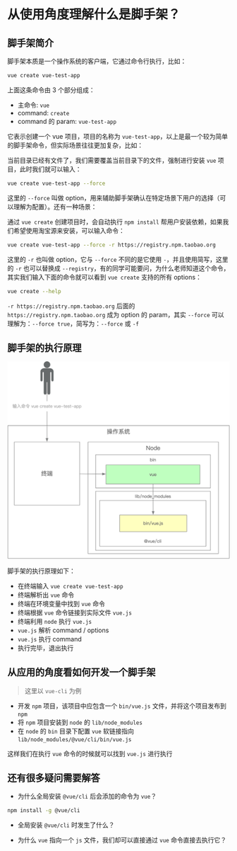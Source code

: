 # 从使用角度理解什么是脚手架？

## 脚手架简介

脚手架本质是一个操作系统的客户端，它通过命令行执行，比如：

```bash
vue create vue-test-app
```

上面这条命令由 3 个部分组成：

- 主命令: `vue`
- command: `create`
- command 的 param: `vue-test-app`

它表示创建一个 vue 项目，项目的名称为 `vue-test-app`，以上是最一个较为简单的脚手架命令，但实际场景往往更加复杂，比如：

当前目录已经有文件了，我们需要覆盖当前目录下的文件，强制进行安装 `vue` 项目，此时我们就可以输入：

```bash
vue create vue-test-app --force
```

这里的 `--force` 叫做 option，用来辅助脚手架确认在特定场景下用户的选择（可以理解为配置）。还有一种场景：

通过 `vue create` 创建项目时，会自动执行 `npm install` 帮用户安装依赖，如果我们希望使用淘宝源来安装，可以输入命令：

```bash
vue create vue-test-app --force -r https://registry.npm.taobao.org
```

这里的 `-r` 也叫做 option，它与 `--force` 不同的是它使用 `-`，并且使用简写，这里的 `-r` 也可以替换成 `--registry`，有的同学可能要问，为什么老师知道这个命令，其实我们输入下面的命令就可以看到 `vue create` 支持的所有 options：

```bash
vue create --help
```

`-r https://registry.npm.taobao.org` 后面的 `https://registry.npm.taobao.org` 成为 option 的 param，其实 `--force` 可以理解为：`--force true`，简写为：`--force` 或 `-f`


## 脚手架的执行原理

![w2-c1-cli_work](../../img/w2-c1-cli_work.png)

脚手架的执行原理如下：

- 在终端输入 `vue create vue-test-app`
- 终端解析出 `vue` 命令
- 终端在环境变量中找到 `vue` 命令
- 终端根据 `vue` 命令链接到实际文件 `vue.js`
- 终端利用 `node` 执行 `vue.js`
- `vue.js` 解析 command / options 
- `vue.js` 执行 command
- 执行完毕，退出执行

## 从应用的角度看如何开发一个脚手架

> 这里以 `vue-cli` 为例

- 开发 `npm` 项目，该项目中应包含一个 `bin/vue.js` 文件，并将这个项目发布到 `npm`
- 将 `npm` 项目安装到 `node` 的 `lib/node_modules`
- 在 `node` 的 `bin` 目录下配置 `vue` 软链接指向 `lib/node_modules/@vue/cli/bin/vue.js`

这样我们在执行 `vue` 命令的时候就可以找到 `vue.js` 进行执行

## 还有很多疑问需要解答

- 为什么全局安装 `@vue/cli` 后会添加的命令为 `vue`？
```bash
npm install -g @vue/cli
```

- 全局安装 `@vue/cli` 时发生了什么？

- 为什么 `vue` 指向一个 `js` 文件，我们却可以直接通过 `vue` 命令直接去执行它？
